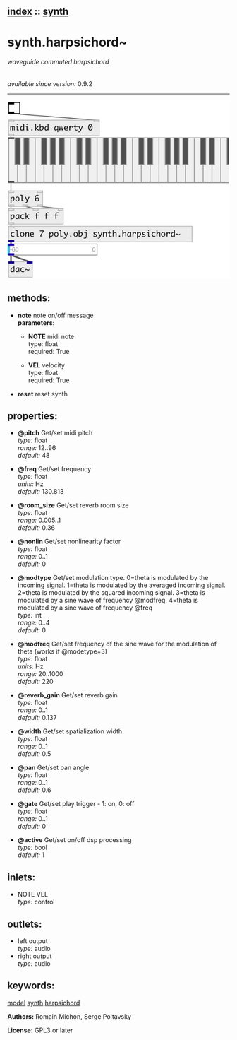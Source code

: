[index](index.html) :: [synth](category_synth.html)
---

# synth.harpsichord~

###### waveguide commuted harpsichord

*available since version:* 0.9.2

---




[![example](../examples/img/synth.harpsichord~.jpg)](../examples/pd/synth.harpsichord~.pd)





## methods:

* **note**
note on/off message<br>
  __parameters:__
  - **NOTE** midi note<br>
    type: float <br>
    required: True <br>

  - **VEL** velocity<br>
    type: float <br>
    required: True <br>

* **reset**
reset synth<br>




## properties:

* **@pitch** 
Get/set midi pitch<br>
_type:_ float<br>
_range:_ 12..96<br>
_default:_ 48<br>

* **@freq** 
Get/set frequency<br>
_type:_ float<br>
_units:_ Hz<br>
_default:_ 130.813<br>

* **@room_size** 
Get/set reverb room size<br>
_type:_ float<br>
_range:_ 0.005..1<br>
_default:_ 0.36<br>

* **@nonlin** 
Get/set nonlinearity factor<br>
_type:_ float<br>
_range:_ 0..1<br>
_default:_ 0<br>

* **@modtype** 
Get/set modulation type. 0=theta is modulated by the incoming signal. 1=theta is
modulated by the averaged incoming signal. 2=theta is modulated by the squared
incoming signal. 3=theta is modulated by a sine wave of frequency @modfreq.
4=theta is modulated by a sine wave of frequency @freq<br>
_type:_ int<br>
_range:_ 0..4<br>
_default:_ 0<br>

* **@modfreq** 
Get/set frequency of the sine wave for the modulation of theta (works if @modetype=3)<br>
_type:_ float<br>
_units:_ Hz<br>
_range:_ 20..1000<br>
_default:_ 220<br>

* **@reverb_gain** 
Get/set reverb gain<br>
_type:_ float<br>
_range:_ 0..1<br>
_default:_ 0.137<br>

* **@width** 
Get/set spatialization width<br>
_type:_ float<br>
_range:_ 0..1<br>
_default:_ 0.5<br>

* **@pan** 
Get/set pan angle<br>
_type:_ float<br>
_range:_ 0..1<br>
_default:_ 0.6<br>

* **@gate** 
Get/set play trigger - 1: on, 0: off<br>
_type:_ float<br>
_range:_ 0..1<br>
_default:_ 0<br>

* **@active** 
Get/set on/off dsp processing<br>
_type:_ bool<br>
_default:_ 1<br>



## inlets:

* NOTE VEL<br>
_type:_ control



## outlets:

* left output<br>
_type:_ audio
* right output<br>
_type:_ audio



## keywords:

[model](keywords/model.html)
[synth](keywords/synth.html)
[harpsichord](keywords/harpsichord.html)






**Authors:** Romain Michon, Serge Poltavsky




**License:** GPL3 or later





